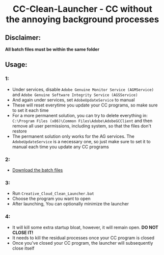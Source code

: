 <h1 align="center">CC-Clean-Launcher - CC without the annoying background processes</h1>

## **Disclaimer:**
**All batch files must be within the same folder**

## Usage:

### 1:
- Under services, disable `Adobe Genuine Monitor Service (AGMService)` and `Adobe Genuine Software Integrity Service (AGSService)`
- And again under services, set `AdobeUpdateService` to manual 
- These will reset everytime you update your CC programs, so make sure to set it each time
- For a more permanent solution, you can try to delete everything in: `C:\Program Files (x86)\Common Files\Adobe\AdobeGCClient` and then remove all user permissions, including system, so that the files don't restore
- The permanent solution only works for the AG services. The `AdobeUpdateService` is a necessary one, so just make sure to set it to manual each time you update any CC programs

<!-- ### 2:

- Make a backup folder for the following file (you could also rename them, although I prefer to have the backups centralized in a folder with specified path names as their folder paths)
- Go to: "C:\Program Files\Adobe\Adobe Creative Cloud Experience"

 - Cut CCLibrary.exe and paste it into your backup folder -->

### 2:

- [Download the batch files](https://github.com/brian6932/CC-Clean-Launcher/archive/refs/heads/main.zip)

### 3:

- Run `Creative_Cloud_Clean_Launcher.bat`
- Choose the program you want to open
- After launching, You can optionally minimize the launcher

### 4:
- It will kill some extra startup bloat, however, it will remain open. **DO NOT CLOSE IT!**
- It needs to kill the residual processes once your CC program is closed
- Once you've closed your CC program, the launcher will subsequently close itself
